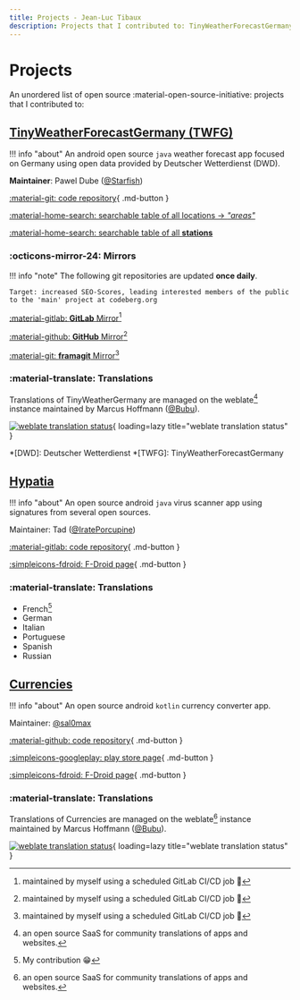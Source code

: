 ```yaml
---
title: Projects - Jean-Luc Tibaux
description: Projects that I contributed to: TinyWeatherForecastGermany
---
```


# Projects

An unordered list of open source :material-open-source-initiative: projects that I contributed to:

## [TinyWeatherForecastGermany (TWFG)](https://tinyweatherforecastgermanygroup.gitlab.io/index/index.html)

!!! info "about"
    An android open source `java` weather forecast app focused on Germany using open data provided by Deutscher Wetterdienst (DWD).

**Maintainer**: Pawel Dube ([@Starfish](https://codeberg.org/Starfish))

[:material-git: code repository](https://codeberg.org/Starfish/TinyWeatherForecastGermany/){ .md-button }

[:material-home-search: searchable table of all locations -> *"areas"*](https://tinyweatherforecastgermanygroup.gitlab.io/index/areas.html)

[:material-home-search: searchable table of all **stations**](https://tinyweatherforecastgermanygroup.gitlab.io/index/stations.html)

### :octicons-mirror-24: Mirrors

!!! info "note"
    The following git repositories are updated **once daily**.

    Target: increased SEO-Scores, leading interested members of the public to the 'main' project at codeberg.org

[:material-gitlab: **GitLab** Mirror](https://gitlab.com/tinyweatherforecastgermanygroup/TinyWeatherForecastGermany)[^1]

[:material-github: **GitHub** Mirror](https://github.com/twfgcicdbot/TinyWeatherForecastGermanyMirror)[^1]

[:material-git: **framagit** Mirror](https://framagit.org/tinyweatherforecastgermanygroup/tinyweatherforecastgermanymirror)[^1]

### :material-translate: Translations

Translations of TinyWeatherGermany are managed on the weblate[^2] instance maintained by Marcus Hoffmann ([@Bubu](https://bubu1.eu/)).

[![weblate translation status](https://weblate.bubu1.eu/widgets/tiny-weather-forecast-germany/-/multi-blue.svg "weblate translation status of TinyWeatherForecastGermany")](https://weblate.bubu1.eu/engage/tiny-weather-forecast-germany/){ loading=lazy title="weblate translation status" }

[^1]: maintained by myself using a scheduled GitLab CI/CD job :rocket:
[^2]: an open source SaaS for community translations of apps and websites.

*[DWD]: Deutscher Wetterdienst
*[TWFG]: TinyWeatherForecastGermany

## [Hypatia](https://gitlab.com/divested-mobile/hypatia)

!!! info "about"
    An open source android `java` virus scanner app using signatures from several open sources.

Maintainer: Tad ([@IratePorcupine](https://gitlab.com/IratePorcupine))

[:material-gitlab: code repository](https://gitlab.com/divested-mobile/hypatia){ .md-button }

[:simpleicons-fdroid: F-Droid page](https://f-droid.org/packages/us.spotco.malwarescanner/){ .md-button }

### :material-translate: Translations

* French[^3]
* German
* Italian
* Portuguese
* Spanish
* Russian

[^3]: My contribution :grin:

## [Currencies](https://github.com/sal0max/currencies)

!!! info "about"
    An open source android `kotlin` currency converter app.

Maintainer: [@sal0max](https://github.com/sal0max)

[:material-github: code repository](https://github.com/sal0max/currencies){ .md-button }

[:simpleicons-googleplay: play store page](https://play.google.com/store/apps/details?id=de.salomax.currencies){ .md-button }

[:simpleicons-fdroid: F-Droid page](https://f-droid.org/packages/de.salomax.currencies){ .md-button }

### :material-translate: Translations

Translations of Currencies are managed on the weblate[^2] instance maintained by Marcus Hoffmann ([@Bubu](https://bubu1.eu/)).

[![weblate translation status](https://weblate.bubu1.eu/widgets/currencies/-/multi-blue.svg "weblate translation status of currencies")](https://weblate.bubu1.eu/engage/currencies){ loading=lazy title="weblate translation status" }
